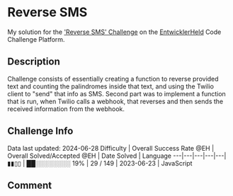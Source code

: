 # Reverse SMS

My solution for the ['Reverse SMS' Challenge](https://platform.entwicklerheld.de/challenge/reverse-sms?technology=JavaScript) on the [EntwicklerHeld](https://platform.entwicklerheld.de/) Code Challenge Platform.

## Description
Challenge consists of essentially creating a function to reverse provided text and counting the palindromes inside that text, and using the Twilio client to "send" that info as SMS. Second part was to implement a function that is run, when Twilio calls a webhook, that reverses and then sends the received information from the webhook.

## Challenge Info
Data last updated: 2024-06-28
Difficulty | Overall Success Rate @EH | Overall Solved/Accepted @EH | Date Solved | Language
---|---|---|---|---|
▮▮▯▯ | ██░░░░░░░░ 19% | 29 / 149 | 2023-06-23 | JavaScript

## Comment
